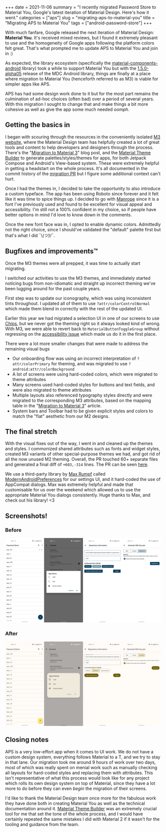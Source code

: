 +++
date = 2021-11-06
summary = "I recently migrated Password Store to Material You, Google's latest iteration of Material Design. Here's how it went."
categories = ["aps"]
slug = "migrating-aps-to-material-you"
title = "Migrating APS to Material You"
tags = ["android-password-store"]
+++

With much fanfare, Google released the next iteration of Material Design: **Material You**. It's received mixed reviews, but I found it extremely pleasant to use and the homogeneity of Google apps following the platform colors felt great. That's what prompted me to update APS to Material You and join in :)

As expected, the library ecosystem (specifically the [material-components-android] library) took a while to support Material You but with the [1.5.0-alpha05] release of the MDC Android library, things are finally at a place where migration to Material You (henceforth referred to as M3) is viable for simpler apps like APS.

APS has had some design work done to it but for the most part remains the culmination of ad-hoc choices (often bad) over a period of several years. With this migration I sought to change that and make things a bit more cohesive as well as give the app some much needed _oomph_.

## Getting the basics in

I began with scouring through the resources in the conveniently isolated [M3 website], where the Material Design team has helpfully created a lot of great tools and content to help developers and designers through the process. There's the "[Migration to Material 3]" blog post, and the [Material Theme Builder] to generate palettes/styles/themes for apps, for both Jetpack Compose and Android's View-based system. These were extremely helpful in getting a headstart on the whole process. It's all documented in the commit history of the [migration PR] but I figure some additional context can't hurt.

Once I had the themes in, I decided to take the opportunity to also introduce a custom typeface. The app has been using Roboto since forever and it felt like it was time to spice things up. I decided to go with [Manrope] since it is a font I've previously used and found to be excellent for visual appeal and accessibility. I'm still not a 100% confident in my choice, so if people have better options in mind I'd love to know down in the comments.

Once the new font face was in, I opted to enable dynamic colors. Admittedly not the right choice, since I should've validated the "default" palette first but that's what I did ¯\\_(ツ)_/¯.

## Bugfixes and improvements™️

Once the M3 themes were all prepped, it was time to actually start migrating.

I switched our activities to use the M3 themes, and immediately started noticing bugs from non-idiomatic and straight up incorrect theming we've been lugging around for the past couple years.

First step was to update our iconography, which was using inconsistent tints throughout. I updated all of them to use `?attr/colorControlNormal` which made them blend in correctly with the rest of the updated UI.

Earlier this year we had migrated a selection UI in one of our screens to use [Chips], but we never got the theming right so it always looked kind of wrong. With M3, we were able to revert back to `MaterialButtonToggleGroup` without regressing on the [accessibility issue] which made us do it in the first place.

There were a lot more smaller changes that were made to address the remaining visual bugs

- Our onboarding flow was using an incorrect interpretation of `?attr/colorPrimary` for theming, and was migrated to use `?android:attr/colorBackground`
- A lot of screens were using hard-coded colors, which were migrated to theme attributes
- Many screens used hard-coded styles for buttons and text fields, and were also migrated to theme attributes
- Multiple layouts also referenced typography styles directly and were migrated to the corresponding M3 attributes, based on the mapping table in the "[Migration to Material 3]" article.
- System bars and Toolbar had to be given explicit styles and colors to match the "flat" aesthetic from our M2 designs.

## The final stretch

With the visual fixes out of the way, I went in and cleaned up the themes and styles. I commonized shared attributes such as fonts and widget styles, created M3 variants of other special-purpose themes we had, and got rid of all the now unused M2 theming. Overall, the PR touched 60+ separate files and generated a final diff of `+603,-314` lines. The PR can be seen [here](https://msfjarvis.dev/aps/pr/1532).

We use a third-party library by [Max Rumpf] called [ModernAndroidPreferences] for our settings UI, and it hard-coded the use of AppCompat dialogs. Max was extremely helpful and made that customisable for us over the weekend which allowed us to use the appropriate Material You dialogs consistently. Huge thanks to Max, and check out his library! <3

## Screenshots!

### Before

![Screenshot gallery of a few APS screens before the Material 3 migration](aps_m2_gallery.webp)

### After

![Screenshot gallery of a few APS screens after the Material 3 migration](aps_m3_gallery.webp)

## Closing notes

APS is a very low-effort app when it comes to UI work. We do not have a custom design system, everything follows Material to a T, and we try to stay in that lane. Our migration took me around 9 hours of work over two days, most of which was really spent on menial work such as manually checking all layouts for hard-coded styles and replacing them with attributes. This isn't representative of what this process would look like for any project which rolls its own design system on top of Material, since they have a lot more to do before they can even _begin_ the migration of their screens.

I'd like to thank the Material Design team once more for the fabulous work they have done both in creating Material You as well as the technical documentation around it. [Material Theme Builder] was an extremely crucial tool for me that set the tone of the whole process, and I would have certainly repeated the same mistakes I did with Material 2 if it wasn't for the tooling and guidance from the team.

[material-components-android]: https://github.com/material-components/material-components-android
[1.5.0-alpha05]: https://github.com/material-components/material-components-android/releases/tag/1.5.0-alpha05
[m3 website]: https://m3.material.io
[migration to material 3]: https://material.io/blog/migrating-material-3
[material theme builder]: https://material.io/blog/material-theme-builder
[migration pr]: https://github.com/android-password-store/Android-Password-Store/pull/1532/commits
[manrope]: https://fonts.google.com/specimen/Manrope#about
[chips]: https://material.io/components/chips
[accessibility issue]: https://github.com/android-password-store/Android-Password-Store/issues/1261
[max rumpf]: https://github.com/maxr1998
[modernandroidpreferences]: https://github.com/Maxr1998/ModernAndroidPreferences
